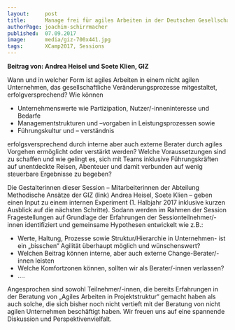 ```yaml
---
layout:     post
title:      Manage frei für agiles Arbeiten in der Deutschen Gesellschaft für Internationale Zusammenarbeit (GIZ) – Innenein- sowie –aussichten eines Experiments
authorPage: joachim-schirrmacher
published:  07.09.2017
image:      media/giz-700x441.jpg
tags:       XCamp2017, Sessions
---
```

**Beitrag von: Andrea Heisel und Soete Klien, GIZ**

Wann und in welcher Form ist agiles Arbeiten in einem nicht agilen Unternehmen, das gesellschaftliche 
Veränderungsprozesse mitgestaltet, erfolgversprechend? Wie können

* Unternehmenswerte wie Partizipation, Nutzer/-inneninteresse und Bedarfe
* Managementstrukturen und –vorgaben in Leistungsprozessen sowie
* Führungskultur und – verständnis

erfolgsversprechend durch interne aber auch externe Berater durch agiles Vorgehen ermöglicht oder verstärkt werden? 
Welche Voraussetzungen sind zu schaffen und wie gelingt es, sich mit Teams inklusive Führungskräften auf unentdeckte 
Reisen, Abenteuer und damit verbunden auf wenig steuerbare Ergebnisse zu begeben?

Die Gestalterinnen dieser Session – Mitarbeiterinnen der Abteilung Methodische Ansätze der GIZ (link) Andrea Heisel, 
Soete Klien – geben einen Input zu einem internen Experiment (1. Halbjahr 2017 inklusive kurzen Ausblick auf die 
nächsten Schritte). Sodann werden im Rahmen der Session Fragestellungen auf Grundlage der Erfahrungen der 
Sessionteilnehmer/-innen identifiziert und gemeinsame Hypothesen entwickelt wie z.B.:

* Werte, Haltung, Prozesse sowie Struktur/Hierarchie in Unternehmen- ist ein „bisschen“ Agilität überhaupt möglich und wünschenswert?
* Welchen Beitrag können interne, aber auch externe Change-Berater/-innen leisten
* Welche Komfortzonen können, sollten wir als Berater/-innen verlassen?
* ….

Angesprochen sind sowohl Teilnehmer/-innen, die bereits Erfahrungen in der Beratung von „Agiles Arbeiten in 
Projektstruktur“ gemacht haben als auch solche, die sich bisher noch nicht vertieft mit der Beratung von nicht 
agilen Unternehmen beschäftigt haben. Wir freuen uns auf eine spannende Diskussion und Perspektivenvielfalt.
